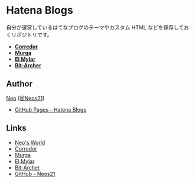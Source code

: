 # Hatena Blogs

自分が運営しているはてなブログのテーマやカスタム HTML などを保存しておくリポジトリです。

- __[Corredor](http://neos21.hatenablog.com/)__
- __[Murga](http://neos21.hatenablog.jp/)__
- __[El Mylar](http://neos21.hateblo.jp/)__
- __[Bit-Archer](http://bit-archer.hatenablog.com/)__


## Author

[Neo](http://neo.s21.xrea.com/) ([@Neos21](https://twitter.com/Neos21))

- [GitHub Pages - Hatena Blogs](https://neos21.github.io/HatenaBlogs/)


## Links

- [Neo's World](http://neo.s21.xrea.com/)
- [Corredor](http://neos21.hatenablog.com/)
- [Murga](http://neos21.hatenablog.jp/)
- [El Mylar](http://neos21.hateblo.jp/)
- [Bit-Archer](http://bit-archer.hatenablog.com/)
- [GitHub - Neos21](https://github.com/Neos21/)
